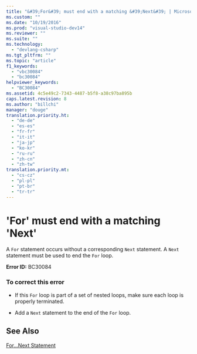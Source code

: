 ```yaml
---
title: "&#39;For&#39; must end with a matching &#39;Next&#39; | Microsoft Docs"
ms.custom: ""
ms.date: "10/19/2016"
ms.prod: "visual-studio-dev14"
ms.reviewer: ""
ms.suite: ""
ms.technology: 
  - "devlang-csharp"
ms.tgt_pltfrm: ""
ms.topic: "article"
f1_keywords: 
  - "vbc30084"
  - "bc30084"
helpviewer_keywords: 
  - "BC30084"
ms.assetid: 4c5e49c2-7343-4487-b5f8-a38c97ba895b
caps.latest.revision: 8
ms.author: "billchi"
manager: "douge"
translation.priority.ht: 
  - "de-de"
  - "es-es"
  - "fr-fr"
  - "it-it"
  - "ja-jp"
  - "ko-kr"
  - "ru-ru"
  - "zh-cn"
  - "zh-tw"
translation.priority.mt: 
  - "cs-cz"
  - "pl-pl"
  - "pt-br"
  - "tr-tr"
---
```

# &#39;For&#39; must end with a matching &#39;Next&#39;
A `For` statement occurs without a corresponding `Next` statement. A `Next` statement must be used to end the `For` loop.  
  
 **Error ID:** BC30084  
  
### To correct this error  
  
-   If this `For` loop is part of a set of nested loops, make sure each loop is properly terminated.  
  
-   Add a `Next` statement to the end of the `For` loop.  
  
## See Also  
 [For...Next Statement](../Topic/For...Next%20Statement%20\(Visual%20Basic\).md)